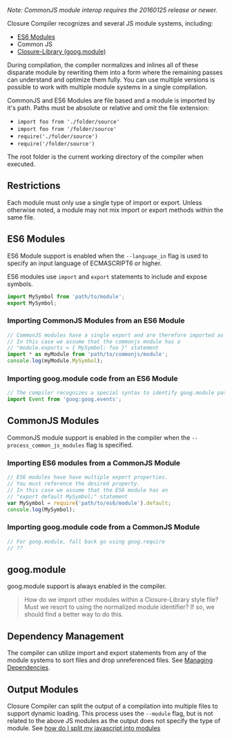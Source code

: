 *Note: CommonJS module interop requires the 20160125 release or newer.*

Closure Compiler recognizes and several JS module systems, including:

 * [ES6 Modules](https://github.com/nzakas/understandinges6/blob/master/manuscript/14-Modules.md)
 * Common JS
 * [Closure-Library (goog.module)](https://google.github.io/closure-library/api/namespace_goog.html#module)

During compilation, the compiler normalizes and inlines all of these disparate module by rewriting them into a form where the remaining passes can understand and optimize them fully. You can use multiple versions is possible to work with multiple module systems in a single compilation.

CommonJS and ES6 Modules are file based and a module is imported by it's path. Paths must be absolute or relative and omit the file extension:

 * `import foo from './folder/source'`
 * `import foo from '/folder/source'`
 * `require('./folder/source')`
 * `require('/folder/source')`

The root folder is the current working directory of the compiler when executed.

## Restrictions

Each module must only use a single type of import or export. Unless otherwise noted, a module may not mix import or export methods within the same file.

## ES6 Modules

ES6 Module support is enabled when the `--language_in` flag is used to specify an input language of ECMASCRIPT6 or higher.

ES6 modules use `import` and `export` statements to include and expose symbols.

```JavaScript
import MySymbol from 'path/to/module';
export MySymbol;
```

### Importing CommonJS Modules from an ES6 Module

```JavaScript
// CommonJS modules have a single export and are therefore imported as namespaces.
// In this case we assume that the commonjs module has a
// "module.exports = { MySymbol: foo }" statement
import * as myModule from 'path/to/commonjs/module';
console.log(myModule.MySymbol);
```

### Importing goog.module code from an ES6 Module

```JavaScript
// The compiler recognizes a special syntax to identify goog.module paths
import Event from 'goog:goog.events';
```

## CommonJS Modules

CommonJS module support is enabled in the compiler when the `--process_common_js_modules` flag is specified.

### Importing ES6 modules from a CommonJS Module

```JavaScript
// ES6 modules have have multiple export properties.
// You must reference the desired property.
// In this case we assume that the ES6 module has an
// "export default MySymbol;" statement
var MySymbol = require('path/to/es6/module').default;
console.log(MySymbol);
```

### Importing goog.module code from a CommonJS Module

```JavaScript
// For goog.module, fall back go using goog.require
// ??
```

## goog.module

goog.module support is always enabled in the compiler.

> How do we import other modules within a Closure-Library style file? Must we resort to using the normalized
module identifier? If so, we should find a better way to do this.

## Dependency Management

The compiler can utilize import and export statements from any of the module systems to sort files and drop unreferenced files. See [Managing Dependencies](https://github.com/google/closure-compiler/wiki/Managing-Dependencies).

## Output Modules

Closure Compiler can split the output of a compilation into multiple files to support dynamic loading. This process uses the `--module` flag, but is not related to the above JS modules as the output does not specify the type of module. See [how do I split my javascript into modules](http://stackoverflow.com/questions/10395810/how-do-i-split-my-javascript-into-modules-using-googles-closure-compiler/10401030#10401030)